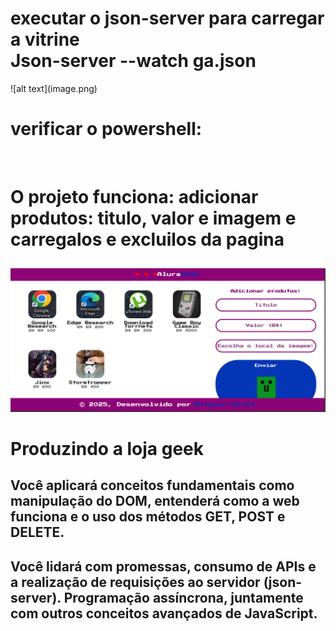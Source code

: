 <h1>executar o json-server para carregar a vitrine <br> Json-server --watch ga.json</h1>
![alt text](image.png)<br>
<h1>verificar o powershell: </h1><br>
<h1>
O projeto funciona: adicionar produtos: titulo, valor e imagem e carregalos e excluilos da pagina
</h1>
<h2> 
<!-- 
$headers = @{
    "Content-Type" = "application/json"
}
$body = @{
    id = [System.DateTime]::Now.Ticks
    titulo = "Game Boy Classic"
    valor = "45"
    imagem = "./imgs/Game Boy Classic.jpg"
}
Invoke-RestMethod -Uri http://localhost:3000/produtos -Method Post -Headers $headers -Body ($body | ConvertTo-Json) 
-->
</h2>

![alt text](image.png)

<h1>Produzindo a loja geek</h1>

<h2>Você aplicará conceitos fundamentais como manipulação do DOM, entenderá como a web funciona e o uso dos métodos GET, POST e DELETE.</h2>    

<h2>Você lidará com promessas, consumo de APIs e a realização de requisições ao servidor (json-server). Programação assíncrona, juntamente com outros conceitos avançados de JavaScript.</h2>